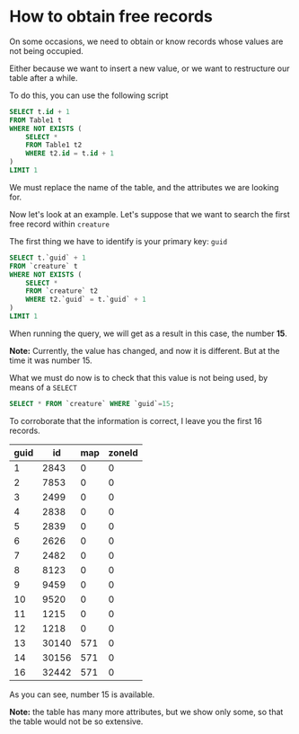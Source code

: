 # How to obtain free records

On some occasions, we need to obtain or know records whose values are not being occupied.

Either because we want to insert a new value, or we want to restructure our table after a while.

To do this, you can use the following script

```sql
SELECT t.id + 1
FROM Table1 t
WHERE NOT EXISTS (
    SELECT * 
    FROM Table1 t2
    WHERE t2.id = t.id + 1
)
LIMIT 1
```

We must replace the name of the table, and the attributes we are looking for.

Now let's look at an example. Let's suppose that we want to search the first free record within `creature`

The first thing we have to identify is your primary key: `guid`

```sql
SELECT t.`guid` + 1
FROM `creature` t
WHERE NOT EXISTS (
    SELECT * 
    FROM `creature` t2
    WHERE t2.`guid` = t.`guid` + 1
)
LIMIT 1
```

When running the query, we will get as a result in this case, the number **15**.

**Note:** Currently, the value has changed, and now it is different. But at the time it was number 15.

What we must do now is to check that this value is not being used, by means of a `SELECT`

```sql
SELECT * FROM `creature` WHERE `guid`=15;
```

To corroborate that the information is correct, I leave you the first 16 records.

| guid | id    | map | zoneId |
|------|-------|-----|--------|
| 1    | 2843  | 0   | 0      |
| 2    | 7853  | 0   | 0      |
| 3    | 2499  | 0   | 0      |
| 4    | 2838  | 0   | 0      |
| 5    | 2839  | 0   | 0      |
| 6    | 2626  | 0   | 0      |
| 7    | 2482  | 0   | 0      |
| 8    | 8123  | 0   | 0      |
| 9    | 9459  | 0   | 0      |
| 10   | 9520  | 0   | 0      |
| 11   | 1215  | 0   | 0      |
| 12   | 1218  | 0   | 0      |
| 13   | 30140 | 571 | 0      |
| 14   | 30156 | 571 | 0      |
| 16   | 32442 | 571 | 0      |

As you can see, number 15 is available.

**Note:** the table has many more attributes, but we show only some, so that the table would not be so extensive.
